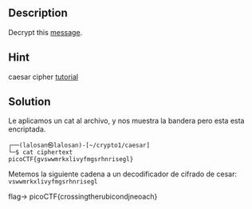 

## Description

Decrypt this [message](https://jupiter.challenges.picoctf.org/static/7d707a443e95054dc4cf30b1d9522ef0/ciphertext).

## Hint

caesar cipher [tutorial](https://learncryptography.com/classical-encryption/caesar-cipher)


## Solution

Le aplicamos un cat al archivo, y nos muestra la bandera pero esta esta encriptada. 

```
┌──(lalosan㉿lalosan)-[~/crypto1/caesar]
└─$ cat ciphertext 
picoCTF{gvswwmrkxlivyfmgsrhnrisegl}                                                     
```

Metemos la siguiente cadena a un decodificador de cifrado de cesar: 
`vswwmrkxlivyfmgsrhnrisegl`

flag-> picoCTF{crossingtherubicondjneoach}
